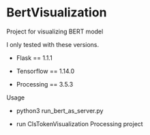 # BertVisualization
Project for visualizing BERT model

I only tested with these versions.

- Flask == 1.1.1

- Tensorflow == 1.14.0

- Processing == 3.5.3

Usage

- python3 run_bert_as_server.py 

- run ClsTokenVisualization Processing project
